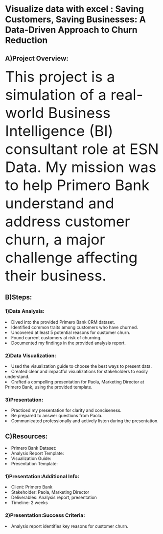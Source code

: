 # Visualize data with excel : Saving Customers, Saving Businesses: A Data-Driven Approach to Churn Reduction


  ## A)Project Overview:

 <FONT size="26pt">  This project is a simulation of a real-world Business Intelligence (BI) consultant role at ESN Data. My mission was to help Primero Bank understand and address customer churn, a major challenge affecting their business.</FONT> 

  ## B)Steps:

### 1)Data Analysis:

<li>Dived into the provided Primero Bank CRM dataset.
<li>Identified common traits among customers who have churned.
<li>Uncovered at least 5 potential reasons for customer churn.
<li>Found current customers at risk of churning.
<li>Documented my  findings in the provided analysis report.


### 2)Data Visualization:

<li>Used the visualization guide to choose the best ways to present  data.
<li>Created clear and impactful visualizations for stakeholders to easily understand.
<li>Crafted a compelling presentation for Paola, Marketing Director at Primero Bank, using the provided template.


### 3)Presentation:

<li>Practiced my  presentation for clarity and conciseness.
<li>Be prepared to answer questions from Paola.
<li>Communicated professionally and actively listen during the presentation.



  ## C)Resources:

<li>Primero Bank Dataset:
<li>Analysis Report Template: 
<li>Visualization Guide: 
<li>Presentation Template: 

### 1)Presentation:Additional Info:

<li>Client: Primero Bank
<li>Stakeholder: Paola, Marketing Director
<li>Deliverables: Analysis report, presentation
<li>Timeline: 2 weeks


### 2)Presentation:Success Criteria:

<li>Analysis report identifies key reasons for customer churn.

